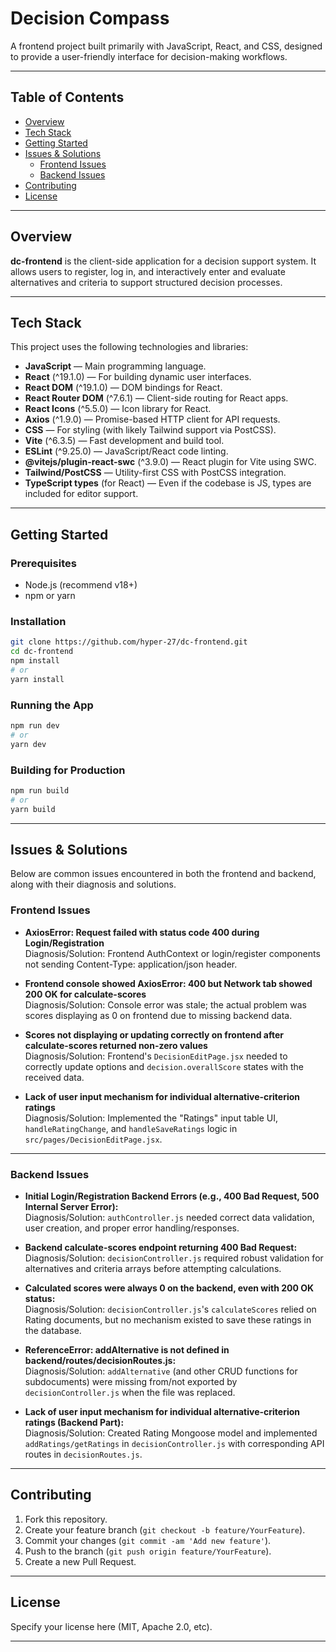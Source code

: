 # Decision Compass

A frontend project built primarily with JavaScript, React, and CSS, designed to provide a user-friendly interface for decision-making workflows.

---

## Table of Contents

- [Overview](#overview)
- [Tech Stack](#tech-stack)
- [Getting Started](#getting-started)
- [Issues & Solutions](#issues--solutions)
  - [Frontend Issues](#frontend-issues)
  - [Backend Issues](#backend-issues)
- [Contributing](#contributing)
- [License](#license)

---

## Overview

**dc-frontend** is the client-side application for a decision support system. It allows users to register, log in, and interactively enter and evaluate alternatives and criteria to support structured decision processes.

---

## Tech Stack

This project uses the following technologies and libraries:

- **JavaScript** — Main programming language.
- **React** (^19.1.0) — For building dynamic user interfaces.
- **React DOM** (^19.1.0) — DOM bindings for React.
- **React Router DOM** (^7.6.1) — Client-side routing for React apps.
- **React Icons** (^5.5.0) — Icon library for React.
- **Axios** (^1.9.0) — Promise-based HTTP client for API requests.
- **CSS** — For styling (with likely Tailwind support via PostCSS).
- **Vite** (^6.3.5) — Fast development and build tool.
- **ESLint** (^9.25.0) — JavaScript/React code linting.
- **@vitejs/plugin-react-swc** (^3.9.0) — React plugin for Vite using SWC.
- **Tailwind/PostCSS** — Utility-first CSS with PostCSS integration.
- **TypeScript types** (for React) — Even if the codebase is JS, types are included for editor support.

---

## Getting Started

### Prerequisites

- Node.js (recommend v18+)
- npm or yarn

### Installation

```bash
git clone https://github.com/hyper-27/dc-frontend.git
cd dc-frontend
npm install
# or
yarn install
```

### Running the App

```bash
npm run dev
# or
yarn dev
```

### Building for Production

```bash
npm run build
# or
yarn build
```

---

## Issues & Solutions

Below are common issues encountered in both the frontend and backend, along with their diagnosis and solutions.

### Frontend Issues

- **AxiosError: Request failed with status code 400 during Login/Registration**  
  Diagnosis/Solution: Frontend AuthContext or login/register components not sending Content-Type: application/json header.

- **Frontend console showed AxiosError: 400 but Network tab showed 200 OK for calculate-scores**  
  Diagnosis/Solution: Console error was stale; the actual problem was scores displaying as 0 on frontend due to missing backend data.

- **Scores not displaying or updating correctly on frontend after calculate-scores returned non-zero values**  
  Diagnosis/Solution: Frontend's `DecisionEditPage.jsx` needed to correctly update options and `decision.overallScore` states with the received data.

- **Lack of user input mechanism for individual alternative-criterion ratings**  
  Diagnosis/Solution: Implemented the "Ratings" input table UI, `handleRatingChange`, and `handleSaveRatings` logic in `src/pages/DecisionEditPage.jsx`.

---

### Backend Issues

- **Initial Login/Registration Backend Errors (e.g., 400 Bad Request, 500 Internal Server Error):**  
  Diagnosis/Solution: `authController.js` needed correct data validation, user creation, and proper error handling/responses.

- **Backend calculate-scores endpoint returning 400 Bad Request:**  
  Diagnosis/Solution: `decisionController.js` required robust validation for alternatives and criteria arrays before attempting calculations.

- **Calculated scores were always 0 on the backend, even with 200 OK status:**  
  Diagnosis/Solution: `decisionController.js`'s `calculateScores` relied on Rating documents, but no mechanism existed to save these ratings in the database.

- **ReferenceError: addAlternative is not defined in backend/routes/decisionRoutes.js:**  
  Diagnosis/Solution: `addAlternative` (and other CRUD functions for subdocuments) were missing from/not exported by `decisionController.js` when the file was replaced.

- **Lack of user input mechanism for individual alternative-criterion ratings (Backend Part):**  
  Diagnosis/Solution: Created Rating Mongoose model and implemented `addRatings/getRatings` in `decisionController.js` with corresponding API routes in `decisionRoutes.js`.

---

## Contributing

1. Fork this repository.
2. Create your feature branch (`git checkout -b feature/YourFeature`).
3. Commit your changes (`git commit -am 'Add new feature'`).
4. Push to the branch (`git push origin feature/YourFeature`).
5. Create a new Pull Request.

---

## License

Specify your license here (MIT, Apache 2.0, etc).

---
